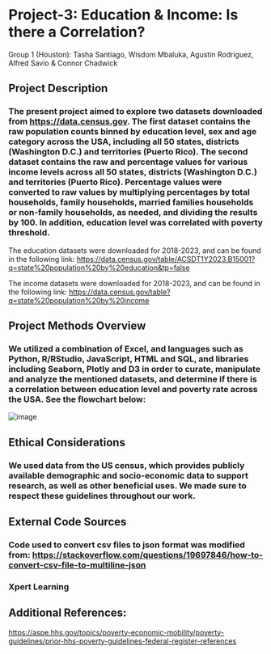 # Project-3: Education & Income: Is there a Correlation?
Group 1 (Houston): Tasha Santiago, Wisdom Mbaluka, Agustin Rodriguez, Alfred Savio & Connor Chadwick

## Project Description
### The present project aimed to explore two datasets downloaded from https://data.census.gov. The first dataset contains the raw population counts binned by education level, sex and age category across the USA, including all 50 states, districts (Washington D.C.) and territories (Puerto Rico). The second dataset contains the raw and percentage values for various income levels across all 50 states, districts (Washington D.C.) and territories (Puerto Rico). Percentage values were converted to raw values by multiplying percentages by total households, family households, married families households or non-family households, as needed, and dividing the results by 100. In addition, education level was correlated with poverty threshold.

The education datasets were downloaded for 2018-2023, and can be found in the following link: https://data.census.gov/table/ACSDT1Y2023.B15001?q=state%20population%20by%20education&tp=false

The income datasets were downloaded for 2018-2023, and can be found in the following link:
https://data.census.gov/table?q=state%20population%20by%20income

## Project Methods Overview
### We utilized a combination of Excel, and languages such as Python, R/RStudio, JavaScript, HTML and SQL, and libraries including  Seaborn, Plotly and D3 in order to curate, manipulate and analyze the mentioned datasets, and determine if there is a  correlation between education level and poverty rate across the USA. See the flowchart below:

![image](https://github.com/user-attachments/assets/bc417b7d-8056-44f2-b409-21d51768431e)


## Ethical Considerations
### We used data from the US census, which provides publicly available demographic and socio-economic data to support research, as well as other beneficial uses. We made sure to respect these guidelines throughout our work.

## External Code Sources
### Code used to convert csv files to json format was modified from: https://stackoverflow.com/questions/19697846/how-to-convert-csv-file-to-multiline-json
### Xpert Learning

## Additional References:
https://aspe.hhs.gov/topics/poverty-economic-mobility/poverty-guidelines/prior-hhs-poverty-guidelines-federal-register-references
